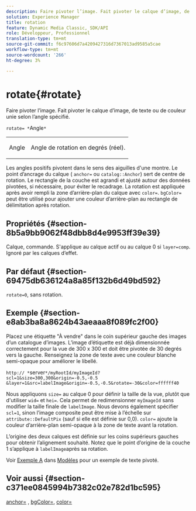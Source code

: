 ```yaml
---
description: Faire pivoter l’image. Fait pivoter le calque d’image, de texte ou de couleur unie selon l’angle spécifié.
solution: Experience Manager
title: rotation
feature: Dynamic Media Classic, SDK/API
role: Développeur, Professionnel
translation-type: tm+mt
source-git-commit: f6c97606d7a4209427316d7367013ad9585a5cae
workflow-type: tm+mt
source-wordcount: '266'
ht-degree: 3%

---
```



# rotate{#rotate}

Faire pivoter l’image. Fait pivoter le calque d’image, de texte ou de couleur unie selon l’angle spécifié.

`rotate= *`Angle`*`

<table id="simpletable_5531ED4C2099411DB404657E12B05314"> 
 <tr class="strow"> 
  <td class="stentry"> <p><span class="varname"> Angle</span> </p> </td> 
  <td class="stentry"> <p>Angle de rotation en degrés (réel). </p></td> 
 </tr> 
</table>

Les angles positifs pivotent dans le sens des aiguilles d&#39;une montre. Le point d’ancrage du calque ( `anchor=` ou `catalog::Anchor`) sert de centre de rotation. Le rectangle de la couche est agrandi et ajusté autour des données pivotées, si nécessaire, pour éviter le recadrage. La rotation est appliquée après avoir rempli la zone d’arrière-plan du calque avec `color=`. `bgColor=` peut être utilisé pour ajouter une couleur d’arrière-plan au rectangle de délimitation après rotation.

## Propriétés {#section-8b5a9bb9062f48dbb8d4e9953ff39e39}

Calque, commande. S&#39;applique au calque actif ou au calque 0 si `layer=comp`. Ignoré par les calques d’effet.

## Par défaut {#section-69475db636124a8a85f132b6d49bd592}

`rotate=0`, sans rotation.

## Exemple {#section-e8ab3ba8a8624b43aeaaa8f089fc2f00}

Placez une étiquette &quot;À vendre&quot; dans le coin supérieur gauche des images d’un catalogue d’images. L’image d’étiquette est déjà dimensionnée correctement pour la vue de 300 x 300 et doit être pivotée de 30 degrés vers la gauche. Renseignez la zone de texte avec une couleur blanche semi-opaque pour améliorer le libellé.

`http:// *`server`*/myRootId/myImageId?scl=1&size=300,300&origin=-0.5,-0.5 &layer=1&src=labelImage&origin=-0.5,-0.5&rotate=-30&color=ffffff40`

Nous appliquons `size=` au calque 0 pour définir la taille de la vue, plutôt que d&#39;utiliser `wid=` et `hei=`. Cela permet de redimensionner `myImageId` sans modifier la taille finale de `labelImage`. Nous devons également spécifier `scl=1`, sinon l’image composite peut être mise à l’échelle sur `attribute::DefaultPix` (sauf si elle est définie sur 0,0). `color=` ajoute la couleur d’arrière-plan semi-opaque à la zone de texte avant la rotation.

L’origine des deux calques est définie sur les coins supérieurs gauches pour obtenir l’alignement souhaité. Notez que le point d’origine de la couche 1 s’applique à `labelImage`après sa rotation.

Voir [Exemple A](../../../../../is-api/http-ref/image-serving-api-ref/c-http-protocol-reference/c-templates/r-example-a.md#reference-c78ea82e8a1646738e764fa6685dfbac) dans [Modèles](../../../../../is-api/http-ref/image-serving-api-ref/c-http-protocol-reference/c-templates/c-templates.md#concept-3cd2d2adae0e41b2979b9640244d4d3e) pour un exemple de texte pivoté.

## Voir aussi {#section-c371ee0845994b7382c02e782d1bc595}

[anchor=](../../../../../is-api/http-ref/image-serving-api-ref/c-http-protocol-reference/c-command-reference/r-anchor.md#reference-6661e548ab284b82828d8d94c8ddeb7c) ,  [bgColor=](../../../../../is-api/http-ref/image-serving-api-ref/c-http-protocol-reference/c-command-reference/r-bgcolor.md#reference-441371ba4ef54fe781887c5ae448f6ab),  [color=](/help/aem-is-ir-api/is-api/http-ref/image-serving-api-ref/c-http-protocol-reference/c-data-types/r-is-http-color.md)
